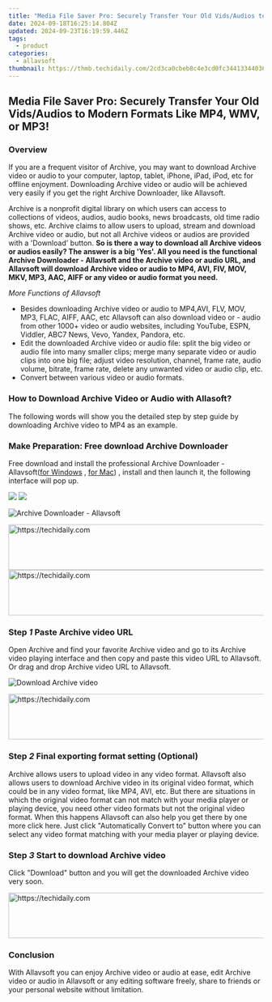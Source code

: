 ```yaml
---
title: "Media File Saver Pro: Securely Transfer Your Old Vids/Audios to Modern Formats Like MP4, WMV, or MP3!"
date: 2024-09-18T16:25:14.804Z
updated: 2024-09-23T16:19:59.446Z
tags:
  - product
categories:
  - allavsoft
thumbnail: https://thmb.techidaily.com/2cd3ca0cbeb8c4e3cd0fc34413344036f23c5912ab89cbe4dfebf3e1ac0d9691.jpg
---
```


## Media File Saver Pro: Securely Transfer Your Old Vids/Audios to Modern Formats Like MP4, WMV, or MP3!

### Overview

If you are a frequent visitor of Archive, you may want to download Archive video or audio to your computer, laptop, tablet, iPhone, iPad, iPod, etc for offline enjoyment. Downloading Archive video or audio will be achieved very easily if you get the right Archive Downloader, like Allavsoft.

Archive is a nonprofit digital library on which users can access to collections of videos, audios, audio books, news broadcasts, old time radio shows, etc. Archive claims to allow users to upload, stream and download Archive video or audio, but not all Archive videos or audios are provided with a 'Download' button. **So is there a way to download all Archive videos or audios easily? The answer is a big 'Yes'. All you need is the functional Archive Downloader - Allavsoft and the Archive video or audio URL, and Allavsoft will download Archive video or audio to MP4, AVI, FIV, MOV, MKV, MP3, AAC, AIFF or any video or audio format you need.**

_More Functions of Allavsoft_

* Besides downloading Archive video or audio to MP4,AVI, FLV, MOV, MP3, FLAC, AIFF, AAC, etc Allavsoft can also download video or - audio from other 1000+ video or audio websites, including YouTube, ESPN, Viddler, ABC7 News, Vevo, Yandex, Pandora, etc.
* Edit the downloaded Archive video or audio file: split the big video or audio file into many smaller clips; merge many separate video or audio clips into one big file; adjust video resolution, channel, frame rate, audio volume, bitrate, frame rate, delete any unwanted video or audio clip, etc.
* Convert between various video or audio formats.

### How to Download Archive Video or Audio with Allasoft?

The following words will show you the detailed step by step guide by downloading Archive video to MP4 as an example.

### Make Preparation: Free download Archive Downloader

Free download and install the professional Archive Downloader - Allavsoft([for Windows](https://tools.techidaily.com/allavsoft/products/) , [for Mac](https://tools.techidaily.com/allavsoft/products/)) , install and then launch it, the following interface will pop up.

[![](https://www.allavsoft.com/how-to/../images/how-to/free-download-win.jpg)](https://tools.techidaily.com/allavsoft/products/) [![](https://www.allavsoft.com/how-to/../images/how-to/free-download-mac.jpg)](https://tools.techidaily.com/allavsoft/products/)

![Archive Downloader - Allavsoft](https://www.allavsoft.com/how-to/../images/allavsoft/screen-shot-600.jpg)

<!-- affiliate ads begin -->
<a href="https://unicoeye.pxf.io/c/5597632/2134230/18498" target="_top" id="2134230">
  <img src="//a.impactradius-go.com/display-ad/18498-2134230" border="0" alt="https://techidaily.com" width="728" height="90"/>
</a>
<img height="0" width="0" src="https://unicoeye.pxf.io/i/5597632/2134230/18498" style="position:absolute;visibility:hidden;" border="0" />
<!-- affiliate ads end -->

<!-- affiliate ads begin -->
<a href="https://ephamedtechinc.pxf.io/c/5597632/2137203/26400" target="_top" id="2137203">
  <img src="//a.impactradius-go.com/display-ad/26400-2137203" border="0" alt="https://techidaily.com" width="728" height="90"/>
</a>
<img height="0" width="0" src="https://ephamedtechinc.pxf.io/i/5597632/2137203/26400" style="position:absolute;visibility:hidden;" border="0" />
<!-- affiliate ads end -->

### Step _1_ Paste Archive video URL

Open Archive and find your favorite Archive video and go to its Archive video playing interface and then copy and paste this video URL to Allavsoft. Or drag and drop Archive video URL to Allavsoft.

![Download Archive video](https://www.allavsoft.com/how-to/../images/how-to/lynda-video-downloader/download-lynda-courses.jpg)

<!-- affiliate ads begin -->
<a href="https://appsumo.8odi.net/c/5597632/2123732/7443" target="_top" id="2123732">
  <img src="//a.impactradius-go.com/display-ad/7443-2123732" border="0" alt="https://techidaily.com" width="600" height="90"/>
</a>
<img height="0" width="0" src="https://appsumo.8odi.net/i/5597632/2123732/7443" style="position:absolute;visibility:hidden;" border="0" />
<!-- affiliate ads end -->

### Step _2_ Final exporting format setting (Optional)

Archive allows users to upload video in any video format. Allavsoft also allows users to download Archive video in its original video format, which could be in any video format, like MP4, AVI, etc. But there are situations in which the original video format can not match with your media player or playing device, you need other video formats but not the original video format. When this happens Allavsoft can also help you get there by one more click here. Just click "Automatically Convert to" button where you can select any video format matching with your media player or playing device.

### Step _3_ Start to download Archive video

Click "Download" button and you will get the downloaded Archive video very soon.

<!-- affiliate ads begin -->
<a href="https://appsumo.8odi.net/c/5597632/2087409/7443" target="_top" id="2087409">
  <img src="//a.impactradius-go.com/display-ad/7443-2087409" border="0" alt="https://techidaily.com" width="728" height="90"/>
</a>
<img height="0" width="0" src="https://appsumo.8odi.net/i/5597632/2087409/7443" style="position:absolute;visibility:hidden;" border="0" />
<!-- affiliate ads end -->

### Conclusion

With Allavsoft you can enjoy Archive video or audio at ease, edit Archive video or audio in Allavsoft or any editing software freely, share to friends or your personal website without limitation.

<ins class="adsbygoogle"
     style="display:block"
     data-ad-format="autorelaxed"
     data-ad-client="ca-pub-7571918770474297"
     data-ad-slot="1223367746"></ins>

<ins class="adsbygoogle"
     style="display:block"
     data-ad-client="ca-pub-7571918770474297"
     data-ad-slot="8358498916"
     data-ad-format="auto"
     data-full-width-responsive="true"></ins>



